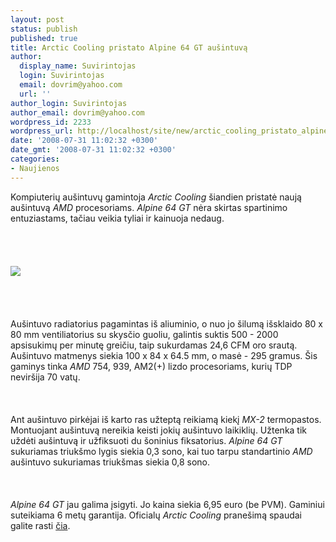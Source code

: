 ```yaml
---
layout: post
status: publish
published: true
title: Arctic Cooling pristato Alpine 64 GT aušintuvą
author:
  display_name: Suvirintojas
  login: Suvirintojas
  email: dovrim@yahoo.com
  url: ''
author_login: Suvirintojas
author_email: dovrim@yahoo.com
wordpress_id: 2233
wordpress_url: http://localhost/site/new/arctic_cooling_pristato_alpine_64_gt_ausintuva/
date: '2008-07-31 11:02:32 +0300'
date_gmt: '2008-07-31 11:02:32 +0300'
categories:
- Naujienos
---
```

<p>Kompiuterių aušintuvų gamintoja <i>Arctic Cooling</i> šiandien pristatė naują aušintuvą <i>AMD</i> procesoriams. <i>Alpine 64 GT</i> nėra skirtas spartinimo entuziastams, tačiau veikia tyliai ir kainuoja nedaug.<br />
<br><br />
<br><br><img src="http://img237.imageshack.us/img237/5333/alpine64gt00lgo6.jpg"><br><br />
<br><br />
<br>Aušintuvo radiatorius pagamintas iš aliuminio, o nuo jo šilumą išsklaido 80 x 80 mm ventiliatorius su skysčio guoliu, galintis suktis 500 - 2000 apsisukimų per minutę greičiu, taip sukurdamas 24,6 CFM oro srautą. Aušintuvo matmenys siekia 100 x 84 x 64.5 mm, o masė - 295 gramus. Šis gaminys tinka <i>AMD</i> 754, 939, AM2(+) lizdo procesoriams, kurių TDP neviršija 70 vatų.<br />
<br><br />
<br>Ant aušintuvo pirkėjai iš karto ras užteptą reikiamą kiekį <i>MX-2</i> termopastos. Montuojant aušintuvą nereikia keisti jokių aušintuvo laikiklių. Užtenka tik uždėti aušintuvą ir užfiksuoti du šoninius fiksatorius. <i>Alpine 64 GT</i> sukuriamas triukšmo lygis siekia 0,3 sono, kai tuo tarpu standartinio <i>AMD</i> aušintuvo sukuriamas triukšmas siekia 0,8 sono.<br />
<br><br />
<br><i>Alpine 64 GT</i> jau galima įsigyti. Jo kaina siekia 6,95 euro (be PVM). Gaminiui suteikiama 6 metų garantija. Oficialų <i>Arctic Cooling</i> pranešimą spaudai galite rasti <a class="ns" href="http://www.arctic-cooling.com/downloads/press/Alpine64GT_pr_Eng.pdf">čia</a>.<br />
<br><br />
<br><br />
<br></p>
